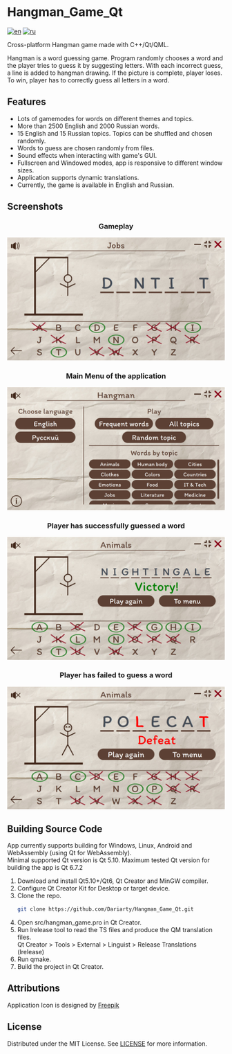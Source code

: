 # Hangman_Game_Qt

[![en](https://img.shields.io/badge/lang-en-blue.svg)](https://github.com/Dariarty/Hangman_Game_Qt/blob/main/README.md)
[![ru](https://img.shields.io/badge/lang-ru-red.svg)](https://github.com/Dariarty/Hangman_Game_Qt/blob/main/README.ru.md)

Cross-platform Hangman game made with C++/Qt/QML. </br> 

Hangman is a word guessing game. Program randomly chooses a word and the player tries to guess it by suggesting letters. With each incorrect guess, a line is added to hangman drawing. If the picture is complete, player loses. To win, player has to correctly guess all letters in a word.

## Features

* Lots of gamemodes for words on different themes and topics.</br>
* More than 2500 English and 2000 Russian words.</br>
* 15 English and 15 Russian topics. Topics can be shuffled and chosen randomly.</br>
* Words to guess are chosen randomly from files. </br>
* Sound effects when interacting with game's GUI.</br>
* Fullscreen and Windowed modes, app is responsive to different window sizes.</br>
* Application supports dynamic translations.</br>
* Currently, the game is available in English and Russian.</br>

## Screenshots

<h3 align="center">Gameplay</h3>

![alt text](assets/en_US/gameplay.jpg)

<h3 align="center">Main Menu of the application</h3>

![alt text](assets/en_US/menu.jpg)

<h3 align="center">Player has successfully guessed a word</h3>

![alt text](assets/en_US/victory.jpg)

<h3 align="center">Player has failed to guess a word</h3>

![alt text](assets/en_US/defeat.jpg)


## Building Source Code
App currently supports building for Windows, Linux, Android and WebAssembly (using Qt for WebAssembly). </br>
Minimal supported Qt version is Qt 5.10. Maximum tested Qt version for building the app is Qt 6.7.2 </br>
1.  Download and install Qt5.10+/Qt6, Qt Creator and MinGW compiler.</br>
2.  Configure Qt Creator Kit for Desktop or target device. </br>
3.  Clone the repo.
     ```sh
     git clone https://github.com/Dariarty/Hangman_Game_Qt.git
     ```
4.  Open src/hangman_game.pro in Qt Creator.</br>
5.  Run lrelease tool to read the TS files and produce the QM translation files. </br>
    Qt Creator > Tools > External > Linguist > Release Translations (lrelease) </br>
7.  Run qmake.</br>
8.  Build the project in Qt Creator.</br>

## Attributions

Application Icon is designed by [Freepik](https://freepik.com)

## License

Distributed under the MIT License. See [LICENSE](LICENSE) for more information.



